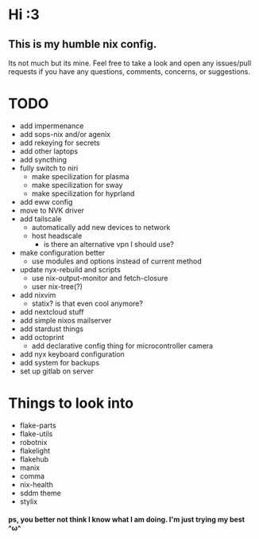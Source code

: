 # Hi :3
## This is my humble nix config.
Its not much but its mine. Feel free to take a look and open any issues/pull requests if you have any questions, comments, concerns, or suggestions.

# TODO
 - add impermenance
 - add sops-nix and/or agenix
 - add rekeying for secrets
 - add other laptops
 - add syncthing
 - fully switch to niri
   - make specilization for plasma
   - make specilization for sway
   - make specilization for hyprland
 - add eww config
 - move to NVK driver
 - add tailscale
   - automatically add new devices to network
   - host headscale
     - is there an alternative vpn I should use?
 - make configuration better
   - use modules and options instead of current method
 - update nyx-rebuild and scripts
   - use nix-output-monitor and fetch-closure
   - user nix-tree(?)
 - add nixvim
   - statix? is that even cool anymore?
 - add nextcloud stuff
 - add simple nixos mailserver
 - add stardust things
 - add octoprint
   - add declarative config thing for microcontroller camera
 - add nyx keyboard configuration
 - add system for backups
 - set up gitlab on server
# Things to look into
 - flake-parts
 - flake-utils
 - robotnix
 - flakelight
 - flakehub
 - manix
 - comma
 - nix-health
 - sddm theme
 - stylix









#### ps, you better not think I know what I am doing. I'm just trying my best ^ω^
